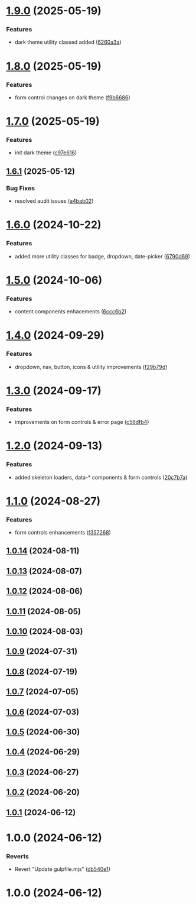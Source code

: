 # [1.9.0](https://github.com/masoomulhaqs/ms-css/compare/v1.8.0...v1.9.0) (2025-05-19)


### Features

* dark theme utility classed added ([6260a3a](https://github.com/masoomulhaqs/ms-css/commit/6260a3abace8ab4ae0439342c03643aee40109a3))



# [1.8.0](https://github.com/masoomulhaqs/ms-css/compare/v1.7.0...v1.8.0) (2025-05-19)


### Features

* form control changes on dark theme ([f9b6686](https://github.com/masoomulhaqs/ms-css/commit/f9b668613309c000b8cd9ba29ebf6849947e47f3))



# [1.7.0](https://github.com/masoomulhaqs/ms-css/compare/v1.6.1...v1.7.0) (2025-05-19)


### Features

* init dark theme ([c97e616](https://github.com/masoomulhaqs/ms-css/commit/c97e6166371bd0c2011165b0294e686f4098471b))



## [1.6.1](https://github.com/masoomulhaqs/ms-css/compare/v1.6.0...v1.6.1) (2025-05-12)


### Bug Fixes

* resolved audit issues ([a4bab02](https://github.com/masoomulhaqs/ms-css/commit/a4bab02cf8e906c9ead99ff03c9cf2271d24009e))



# [1.6.0](https://github.com/masoomulhaqs/ms-css/compare/v1.5.0...v1.6.0) (2024-10-22)


### Features

* added more utility classes for badge, dropdown, date-picker ([6790d69](https://github.com/masoomulhaqs/ms-css/commit/6790d69be7d581c4aed11a5b381e0b72bb1b31e7))



# [1.5.0](https://github.com/masoomulhaqs/ms-css/compare/v1.4.0...v1.5.0) (2024-10-06)


### Features

* content components enhacements ([6ccc6b2](https://github.com/masoomulhaqs/ms-css/commit/6ccc6b2d04e58e234d057d1b3ee51d50ac8a0eec))



# [1.4.0](https://github.com/masoomulhaqs/ms-css/compare/v1.3.0...v1.4.0) (2024-09-29)


### Features

* dropdown, nav, button, icons & utility improvements ([f29b79d](https://github.com/masoomulhaqs/ms-css/commit/f29b79d8501d7bcb05704ed690a747d7a305b3bb))



# [1.3.0](https://github.com/masoomulhaqs/ms-css/compare/v1.2.0...v1.3.0) (2024-09-17)


### Features

* improvements on form controls & error page ([c56dfb4](https://github.com/masoomulhaqs/ms-css/commit/c56dfb4a1cb860fdcc03e396a117ffe13528a23b))



# [1.2.0](https://github.com/masoomulhaqs/ms-css/compare/v1.1.0...v1.2.0) (2024-09-13)


### Features

* added skeleton loaders, data-* components & form controls ([20c7b7a](https://github.com/masoomulhaqs/ms-css/commit/20c7b7a42171e2dc273ce4fd6c36042636d560e3))



# [1.1.0](https://github.com/masoomulhaqs/ms-css/compare/v1.0.14...v1.1.0) (2024-08-27)


### Features

* form controls enhancements ([f357268](https://github.com/masoomulhaqs/ms-css/commit/f3572681709437c9143d1bc41aa84b5da12f4219))



## [1.0.14](https://github.com/masoomulhaqs/ms-css/compare/v1.0.13...v1.0.14) (2024-08-11)



## [1.0.13](https://github.com/masoomulhaqs/ms-css/compare/v1.0.12...v1.0.13) (2024-08-07)



## [1.0.12](https://github.com/masoomulhaqs/ms-css/compare/v1.0.11...v1.0.12) (2024-08-06)



## [1.0.11](https://github.com/masoomulhaqs/ms-css/compare/v1.0.10...v1.0.11) (2024-08-05)



## [1.0.10](https://github.com/masoomulhaqs/ms-css/compare/v1.0.9...v1.0.10) (2024-08-03)



## [1.0.9](https://github.com/masoomulhaqs/ms-css/compare/v1.0.8...v1.0.9) (2024-07-31)



## [1.0.8](https://github.com/masoomulhaqs/ms-css/compare/v1.0.7...v1.0.8) (2024-07-19)



## [1.0.7](https://github.com/masoomulhaqs/ms-css/compare/v1.0.6...v1.0.7) (2024-07-05)



## [1.0.6](https://github.com/masoomulhaqs/ms-css/compare/v1.0.5...v1.0.6) (2024-07-03)



## [1.0.5](https://github.com/masoomulhaqs/ms-css/compare/v1.0.4...v1.0.5) (2024-06-30)



## [1.0.4](https://github.com/masoomulhaqs/ms-css/compare/v1.0.3...v1.0.4) (2024-06-29)



## [1.0.3](https://github.com/masoomulhaqs/ms-css/compare/v1.0.2...v1.0.3) (2024-06-27)



## [1.0.2](https://github.com/masoomulhaqs/ms-css/compare/v1.0.1...v1.0.2) (2024-06-20)



## [1.0.1](https://github.com/masoomulhaqs/ms-css/compare/v1.0.0...v1.0.1) (2024-06-12)



# 1.0.0 (2024-06-12)


### Reverts

* Revert "Update gulpfile.mjs" ([db540e1](https://github.com/masoomulhaqs/ms-css/commit/db540e110e876f0bcfff95df8df4313db98ce91b))



# 1.0.0 (2024-06-12)



